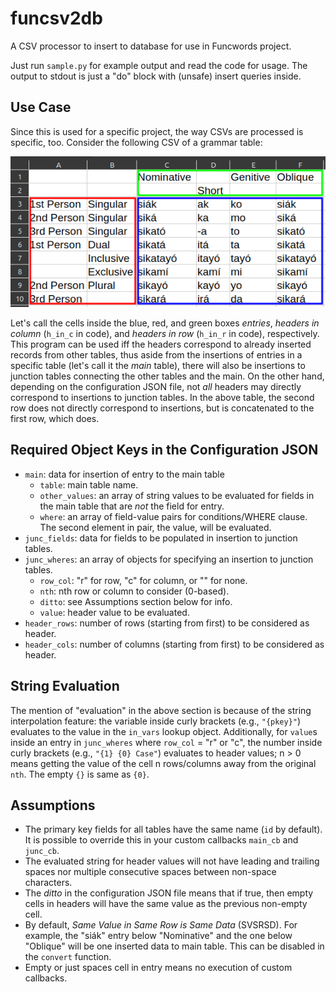 # funcsv2db
A CSV processor to insert to database for use in Funcwords project.

Just run `sample.py` for example output and read the code for usage. The output to stdout is just a "do" block with (unsafe) insert queries inside.

## Use Case

Since this is used for a specific project, the way CSVs are processed is specific, too. Consider the following CSV of a grammar table:

![Pangasinan Personal Pronouns](doc/personal-pronoun-table.png)

Let's call the cells inside the blue, red, and green boxes *entries*, *headers in column* (`h_in_c` in code), and *headers in row* (`h_in_r` in code), respectively. This program can be used iff the headers correspond to already inserted records from other tables, thus aside from the insertions of entries in a specific table (let's call it the *main* table), there will also be insertions to junction tables connecting the other tables and the main. On the other hand, depending on the configuration JSON file, not *all* headers may directly correspond to insertions to junction tables. In the above table, the second row does not directly correspond to insertions, but is concatenated to the first row, which does.

## Required Object Keys in the Configuration JSON
- `main`: data for insertion of entry to the main table
    - `table`: main table name.
    - `other_values`: an array of string values to be evaluated for fields in the main table that are *not* the field for entry.
    - `where`: an array of field-value pairs for conditions/WHERE clause. The second element in pair, the value, will be evaluated.
- `junc_fields`: data for fields to be populated in insertion to junction tables.
- `junc_wheres`: an array of objects for specifying an insertion to junction tables.
    - `row_col`: "r" for row, "c" for column, or "" for none.
    - `nth`: nth row or column to consider (0-based).
    - `ditto`: see Assumptions section below for info.
    - `value`: header value to be evaluated.
- `header_rows`: number of rows (starting from first) to be considered as header.
- `header_cols`: number of columns (starting from first) to be considered as header.

## String Evaluation
The mention of "evaluation" in the above section is because of the string interpolation feature: the variable inside curly brackets (e.g., `"{pkey}"`) evaluates to the value in the `in_vars` lookup object. Additionally, for `value`s inside an entry in `junc_wheres` where `row_col` = "r" or "c", the number inside curly brackets (e.g., `"{1} {0} Case"`) evaluates to header values; n > 0 means getting the value of the cell n rows/columns away from the original `nth`. The empty `{}` is same as `{0}`.

## Assumptions
- The primary key fields for all tables have the same name (`id` by default). It is possible to override this in your custom callbacks `main_cb` and `junc_cb`.
- The evaluated string for header values will not have leading and trailing spaces nor multiple consecutive spaces between non-space characters.
- The *ditto* in the configuration JSON file means that if true, then empty cells in headers will have the same value as the previous non-empty cell.
- By default, *Same Value in Same Row is Same Data* (SVSRSD). For example, the "siák" entry below "Nominative" and the one below "Oblique" will be one inserted data to main table. This can be disabled in the `convert` function.
- Empty or just spaces cell in entry means no execution of custom callbacks.